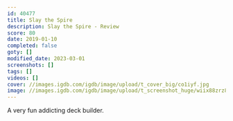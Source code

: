 ```yaml
---
id: 40477
title: Slay the Spire
description: Slay the Spire - Review
score: 80
date: 2019-01-10
completed: false
goty: []
modified_date: 2023-03-01
screenshots: []
tags: []
videos: []
cover: //images.igdb.com/igdb/image/upload/t_cover_big/co1iyf.jpg
image: //images.igdb.com/igdb/image/upload/t_screenshot_huge/wiix88zrz8o1mguwi47n.jpg
---
```

A very fun addicting deck builder.